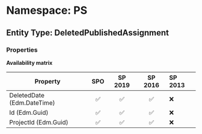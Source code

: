 # Namespace: PS

## Entity Type: DeletedPublishedAssignment

### Properties

**Availability matrix**

Property | SPO | SP 2019 | SP 2016 | SP 2013
----------|:---:|:-------:|:-------:|:-------
DeletedDate (Edm.DateTime) | ✅ | ✅ | ✅ | ❌
Id (Edm.Guid) | ✅ | ✅ | ✅ | ❌
ProjectId (Edm.Guid) | ✅ | ✅ | ✅ | ❌